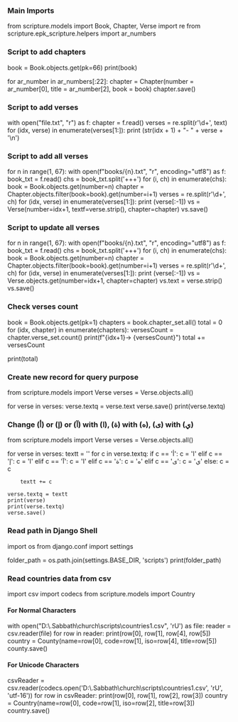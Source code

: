 ### Main Imports
from scripture.models import Book, Chapter, Verse
import re
from scripture.epk_scripture.helpers import ar_numbers


### Script to add chapters
book = Book.objects.get(pk=66)
print(book)

for ar_number in ar_numbers[:22]:
    chapter = Chapter(number = ar_number[0], title = ar_number[2], book = book)
    chapter.save()


### Script to add verses
with open("file.txt", "r") as f:
    chapter = f.read()
    verses = re.split(r'\d+', text)
    for (idx, verse) in enumerate(verses[1:]):
        print (str(idx + 1) + "- " + verse + '\n')


### Script to add all verses
for n in range(1, 67):
    with open(f"books/{n}.txt", "r", encoding="utf8") as f:
        book_txt = f.read()
        chs = book_txt.split('+++')
        for (i, ch) in enumerate(chs):
            book = Book.objects.get(number=n)
            chapter = Chapter.objects.filter(book=book).get(number=i+1)
            verses = re.split(r'\d+', ch)
            for (idx, verse) in enumerate(verses[1:]):
                print (verse[:-1])
                vs = Verse(number=idx+1, textf=verse.strip(), chapter=chapter)
                vs.save()


### Script to update all verses
for n in range(1, 67):
    with open(f"books/{n}.txt", "r", encoding="utf8") as f:
        book_txt = f.read()
        chs = book_txt.split('+++')
        for (i, ch) in enumerate(chs):
            book = Book.objects.get(number=n)
            chapter = Chapter.objects.filter(book=book).get(number=i+1)
            verses = re.split(r'\d+', ch)
            for (idx, verse) in enumerate(verses[1:]):
                print (verse[:-1])
                vs = Verse.objects.get(number=idx+1, chapter=chapter)
                vs.text = verse.strip()
                vs.save()

### Check verses count
book = Book.objects.get(pk=1)
chapters = book.chapter_set.all()
total = 0
for (idx, chapter) in enumerate(chapters):
    versesCount = chapter.verse_set.count()
    print(f"{idx+1}-> {versesCount}")
    total += versesCount

print(total)


### Create new record for query purpose
from scripture.models import Verse
verses = Verse.objects.all()

for verse in verses:
    verse.textq = verse.text
    verse.save()
    print(verse.textq)


### Change (أ) or (إ) or (آ) with (ا), (ة) with (ه), (ى) with (ي)
from scripture.models import Verse
verses = Verse.objects.all()

for verse in verses:
    textt = ''
    for c in verse.textq:
        if c == 'أ':
            c = 'ا'
        elif c == 'إ':
            c = 'ا'
        elif c == 'آ':
            c = 'ا'
        elif c == 'ة':
            c = 'ه'
        elif c == 'ى':
            c = 'ي'
        else:
            c = c
        
        textt += c
    
    verse.textq = textt
    print(verse)
    print(verse.textq)
    verse.save()


### Read path in Django Shell
import os
from django.conf import settings

folder_path = os.path.join(settings.BASE_DIR, 'scripts')
print(folder_path)
    

### Read countries data from csv
import csv
import codecs
from scripture.models import Country

#### For Normal Characters
with open("D:\\.Sabbath\\church\\scripts\\countries1.csv", 'rU') as file:
    reader = csv.reader(file)
    for row in reader:
        print(row[0], row[1], row[4], row[5])
        country = County(name=row[0], code=row[1], iso=row[4], title=row[5])
        county.save()

#### For Unicode Characters
csvReader = csv.reader(codecs.open('D:\\.Sabbath\\church\\scripts\\countries1.csv', 'rU', 'utf-16'))
for row in csvReader:
    print(row[0], row[1], row[2], row[3])
    country = Country(name=row[0], code=row[1], iso=row[2], title=row[3])
    country.save()

